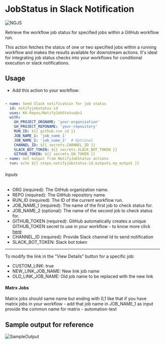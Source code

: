 # JobStatus in Slack Notification

![NGJS](https://kk-artifacts.s3.ap-south-1.amazonaws.com/banner2.png)

Retrieve the workflow job status for specified jobs within a GitHub workflow run.

This action fetches the status of one or two specified jobs within a running workflow and makes the results available for downstream actions. It's ideal for integrating job status checks into your workflows for conditional execution or slack notifications.

## Usage
- Add this action to your workflow:

```yaml

- name: Send Slack notificatoin for job status
  id: notifyjobstatus-id
  uses: KK-Repos/NotifyJobStatus@v1
  with:
    GH_PROJECT_ORGNAME: 'your-organization'
    GH_PROJECT_REPONAME: 'your-repository'
    RUN_ID: ${{ github.run_id }}
    JOB_NAME_1: 'job_name_1'
    JOB_NAME_2: 'job_name_2'  # Optional
    CHANNEL_ID: ${{ secrets.CHANNEL_ID }}
    SLACK_BOT_TOKEN: ${{ secrets.SLACK_BOT_TOKEN }}
    GITHUB_TOKEN: ${{ secrets.GH_TOKEN }}
- name: Get output from NotifyJobStatus actions
  run: echo ${{ steps.notifyjobstatus-id.outputs.my_output }}

```

###### Inputs
- ORG (required): The GitHub organization name.
- REPO (required): The GitHub repository name.
- RUN_ID (required): The ID of the current workflow run.
- JOB_NAME_1 (required): The name of the first job to check status for.
- JOB_NAME_2 (optional): The name of the second job to check status for.
- GITHUB_TOKEN (required): GitHub automatically creates a unique GITHUB_TOKEN secret to use in your workflow - to know more click [here](https://docs.github.com/en/actions/security-guides/automatic-token-authentication)
- CHANNEL_ID (required): Provide Slack channel Id to send notification
- SLACK_BOT_TOKEN: Slack bot token
------------

To modify the link in the "View Details" button for a specific job:

- CUSTOM_LINK: true
- NEW_LINK_JOB_NAME: New link job name
- OLD_LINK_JOB_NAME: Old job name to be replaced with the new link

#### Matrx Jobs
Matrix jobs should same name but ending with 0,1 like that if you have matrix jobs in your workflow - add that job name in JOB_NAME_1 as input provide the common name for matrix - automation-test 
## Sample output for reference

![SampleOutput](https://kk-artifacts.s3.ap-south-1.amazonaws.com/sampleOutput.png)
